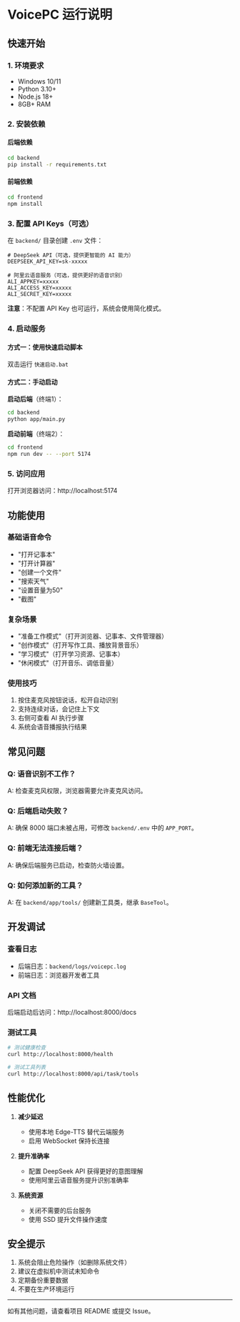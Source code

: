 # VoicePC 运行说明

## 快速开始

### 1. 环境要求
- Windows 10/11
- Python 3.10+
- Node.js 18+
- 8GB+ RAM

### 2. 安装依赖

#### 后端依赖
```bash
cd backend
pip install -r requirements.txt
```

#### 前端依赖
```bash
cd frontend
npm install
```

### 3. 配置 API Keys（可选）

在 `backend/` 目录创建 `.env` 文件：
```env
# DeepSeek API（可选，提供更智能的 AI 能力）
DEEPSEEK_API_KEY=sk-xxxxx

# 阿里云语音服务（可选，提供更好的语音识别）
ALI_APPKEY=xxxxx
ALI_ACCESS_KEY=xxxxx
ALI_SECRET_KEY=xxxxx
```

**注意**：不配置 API Key 也可运行，系统会使用简化模式。

### 4. 启动服务

#### 方式一：使用快速启动脚本
双击运行 `快速启动.bat`

#### 方式二：手动启动

**启动后端**（终端1）：
```bash
cd backend
python app/main.py
```

**启动前端**（终端2）：
```bash
cd frontend
npm run dev -- --port 5174
```

### 5. 访问应用
打开浏览器访问：http://localhost:5174

## 功能使用

### 基础语音命令
- "打开记事本"
- "打开计算器"
- "创建一个文件"
- "搜索天气"
- "设置音量为50"
- "截图"

### 复杂场景
- "准备工作模式"（打开浏览器、记事本、文件管理器）
- "创作模式"（打开写作工具、播放背景音乐）
- "学习模式"（打开学习资源、记事本）
- "休闲模式"（打开音乐、调低音量）

### 使用技巧
1. 按住麦克风按钮说话，松开自动识别
2. 支持连续对话，会记住上下文
3. 右侧可查看 AI 执行步骤
4. 系统会语音播报执行结果

## 常见问题

### Q: 语音识别不工作？
A: 检查麦克风权限，浏览器需要允许麦克风访问。

### Q: 后端启动失败？
A: 确保 8000 端口未被占用，可修改 `backend/.env` 中的 `APP_PORT`。

### Q: 前端无法连接后端？
A: 确保后端服务已启动，检查防火墙设置。

### Q: 如何添加新的工具？
A: 在 `backend/app/tools/` 创建新工具类，继承 `BaseTool`。

## 开发调试

### 查看日志
- 后端日志：`backend/logs/voicepc.log`
- 前端日志：浏览器开发者工具

### API 文档
后端启动后访问：http://localhost:8000/docs

### 测试工具
```bash
# 测试健康检查
curl http://localhost:8000/health

# 测试工具列表
curl http://localhost:8000/api/task/tools
```

## 性能优化

1. **减少延迟**
   - 使用本地 Edge-TTS 替代云端服务
   - 启用 WebSocket 保持长连接

2. **提升准确率**
   - 配置 DeepSeek API 获得更好的意图理解
   - 使用阿里云语音服务提升识别准确率

3. **系统资源**
   - 关闭不需要的后台服务
   - 使用 SSD 提升文件操作速度

## 安全提示

1. 系统会阻止危险操作（如删除系统文件）
2. 建议在虚拟机中测试未知命令
3. 定期备份重要数据
4. 不要在生产环境运行

---

如有其他问题，请查看项目 README 或提交 Issue。
